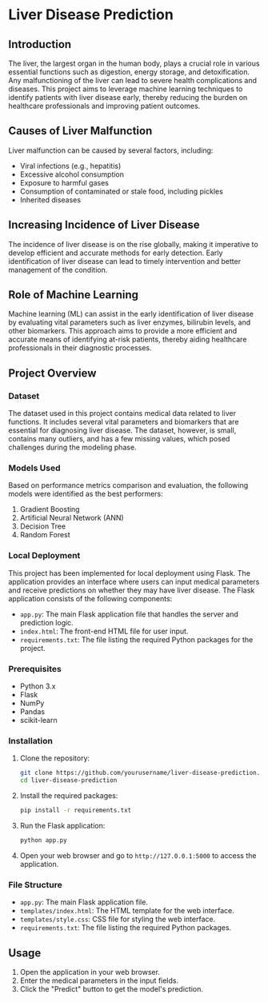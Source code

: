 # Liver Disease Prediction

## Introduction

The liver, the largest organ in the human body, plays a crucial role in various essential functions such as digestion, energy storage, and detoxification. Any malfunctioning of the liver can lead to severe health complications and diseases. This project aims to leverage machine learning techniques to identify patients with liver disease early, thereby reducing the burden on healthcare professionals and improving patient outcomes.

## Causes of Liver Malfunction

Liver malfunction can be caused by several factors, including:
- Viral infections (e.g., hepatitis)
- Excessive alcohol consumption
- Exposure to harmful gases
- Consumption of contaminated or stale food, including pickles
- Inherited diseases

## Increasing Incidence of Liver Disease

The incidence of liver disease is on the rise globally, making it imperative to develop efficient and accurate methods for early detection. Early identification of liver disease can lead to timely intervention and better management of the condition.

## Role of Machine Learning

Machine learning (ML) can assist in the early identification of liver disease by evaluating vital parameters such as liver enzymes, bilirubin levels, and other biomarkers. This approach aims to provide a more efficient and accurate means of identifying at-risk patients, thereby aiding healthcare professionals in their diagnostic processes.

## Project Overview

### Dataset

The dataset used in this project contains medical data related to liver functions. It includes several vital parameters and biomarkers that are essential for diagnosing liver disease. The dataset, however, is small, contains many outliers, and has a few missing values, which posed challenges during the modeling phase.

### Models Used

Based on performance metrics comparison and evaluation, the following models were identified as the best performers:
1. Gradient Boosting
2. Artificial Neural Network (ANN)
3. Decision Tree
4. Random Forest

### Local Deployment

This project has been implemented for local deployment using Flask. The application provides an interface where users can input medical parameters and receive predictions on whether they may have liver disease. The Flask application consists of the following components:
- `app.py`: The main Flask application file that handles the server and prediction logic.
- `index.html`: The front-end HTML file for user input.
- `requirements.txt`: The file listing the required Python packages for the project.

### Prerequisites

- Python 3.x
- Flask
- NumPy
- Pandas
- scikit-learn

### Installation

1. Clone the repository:
    ```bash
    git clone https://github.com/yourusername/liver-disease-prediction.git
    cd liver-disease-prediction
    ```

2. Install the required packages:
    ```bash
    pip install -r requirements.txt
    ```

3. Run the Flask application:
    ```bash
    python app.py
    ```

4. Open your web browser and go to `http://127.0.0.1:5000` to access the application.

### File Structure

- `app.py`: The main Flask application file.
- `templates/index.html`: The HTML template for the web interface.
- `templates/style.css`: CSS file for styling the web interface.
- `requirements.txt`: The file listing the required Python packages.

## Usage

1. Open the application in your web browser.
2. Enter the medical parameters in the input fields.
3. Click the "Predict" button to get the model's prediction.
